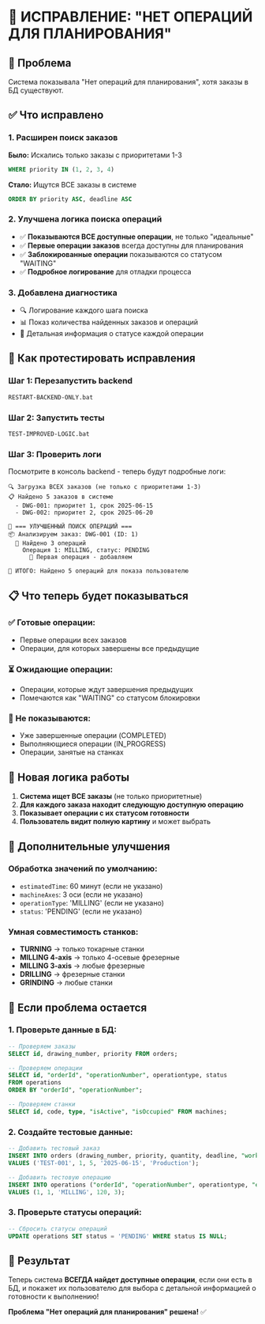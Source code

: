 # 🔧 ИСПРАВЛЕНИЕ: "НЕТ ОПЕРАЦИЙ ДЛЯ ПЛАНИРОВАНИЯ"

## 🚨 Проблема
Система показывала "Нет операций для планирования", хотя заказы в БД существуют.

## ✅ Что исправлено

### 1. **Расширен поиск заказов**
**Было:** Искались только заказы с приоритетами 1-3
```sql
WHERE priority IN (1, 2, 3, 4)
```

**Стало:** Ищутся ВСЕ заказы в системе
```sql
ORDER BY priority ASC, deadline ASC
```

### 2. **Улучшена логика поиска операций**
- ✅ **Показываются ВСЕ доступные операции**, не только "идеальные"
- ✅ **Первые операции заказов** всегда доступны для планирования  
- ✅ **Заблокированные операции** показываются со статусом "WAITING"
- ✅ **Подробное логирование** для отладки процесса

### 3. **Добавлена диагностика**
- 🔍 Логирование каждого шага поиска
- 📊 Показ количества найденных заказов и операций
- 🎯 Детальная информация о статусе каждой операции

## 🚀 Как протестировать исправления

### Шаг 1: Перезапустить backend
```bash
RESTART-BACKEND-ONLY.bat
```

### Шаг 2: Запустить тесты
```bash
TEST-IMPROVED-LOGIC.bat
```

### Шаг 3: Проверить логи
Посмотрите в консоль backend - теперь будут подробные логи:
```
🔍 Загрузка ВСЕХ заказов (не только с приоритетами 1-3)
📋 Найдено 5 заказов в системе
  - DWG-001: приоритет 1, срок 2025-06-15
  - DWG-002: приоритет 2, срок 2025-06-20
  
🔧 === УЛУЧШЕННЫЙ ПОИСК ОПЕРАЦИЙ ===
📦 Анализируем заказ: DWG-001 (ID: 1)
  🔧 Найдено 3 операций
    Операция 1: MILLING, статус: PENDING
      🎯 Первая операция - добавляем
      
🎯 ИТОГО: Найдено 5 операций для показа пользователю
```

## 📋 Что теперь будет показываться

### ✅ Готовые операции:
- Первые операции всех заказов
- Операции, для которых завершены все предыдущие

### ⏳ Ожидающие операции:
- Операции, которые ждут завершения предыдущих
- Помечаются как "WAITING" со статусом блокировки

### 🚫 Не показываются:
- Уже завершенные операции (COMPLETED)
- Выполняющиеся операции (IN_PROGRESS)
- Операции, занятые на станках

## 🎯 Новая логика работы

1. **Система ищет ВСЕ заказы** (не только приоритетные)
2. **Для каждого заказа находит следующую доступную операцию**
3. **Показывает операции с их статусом готовности**
4. **Пользователь видит полную картину** и может выбрать

## 🔧 Дополнительные улучшения

### Обработка значений по умолчанию:
- `estimatedTime`: 60 минут (если не указано)
- `machineAxes`: 3 оси (если не указано) 
- `operationType`: 'MILLING' (если не указано)
- `status`: 'PENDING' (если не указано)

### Умная совместимость станков:
- **TURNING** → только токарные станки
- **MILLING 4-axis** → только 4-осевые фрезерные
- **MILLING 3-axis** → любые фрезерные
- **DRILLING** → фрезерные станки
- **GRINDING** → любые станки

## 🚨 Если проблема остается

### 1. Проверьте данные в БД:
```sql
-- Проверяем заказы
SELECT id, drawing_number, priority FROM orders;

-- Проверяем операции
SELECT id, "orderId", "operationNumber", operationtype, status 
FROM operations 
ORDER BY "orderId", "operationNumber";

-- Проверяем станки
SELECT id, code, type, "isActive", "isOccupied" FROM machines;
```

### 2. Создайте тестовые данные:
```sql
-- Добавить тестовый заказ
INSERT INTO orders (drawing_number, priority, quantity, deadline, "workType") 
VALUES ('TEST-001', 1, 5, '2025-06-15', 'Production');

-- Добавить тестовую операцию
INSERT INTO operations ("orderId", "operationNumber", operationtype, "estimatedTime", machineaxes) 
VALUES (1, 1, 'MILLING', 120, 3);
```

### 3. Проверьте статусы операций:
```sql
-- Сбросить статусы операций
UPDATE operations SET status = 'PENDING' WHERE status IS NULL;
```

## 🎉 Результат

Теперь система **ВСЕГДА найдет доступные операции**, если они есть в БД, и покажет их пользователю для выбора с детальной информацией о готовности к выполнению!

**Проблема "Нет операций для планирования" решена!** ✅
